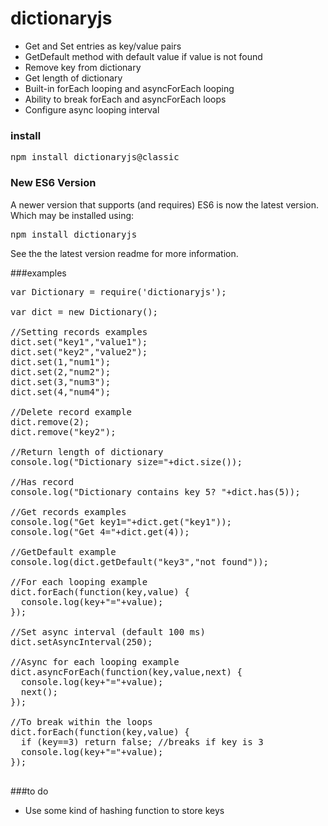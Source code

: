 dictionaryjs
=================
* Get and Set entries as key/value pairs
* GetDefault method with default value if value is not found
* Remove key from dictionary
* Get length of dictionary
* Built-in forEach looping and asyncForEach looping
* Ability to break forEach and asyncForEach loops
* Configure async looping interval

### install

<pre>
npm install dictionaryjs@classic
</pre>


### New ES6 Version

A newer version that supports (and requires) ES6 is now the latest version.
Which may be installed using:

<pre>
npm install dictionaryjs
</pre>

See the the latest version readme for more information.

###examples

<pre>
var Dictionary = require('dictionaryjs');

var dict = new Dictionary();

//Setting records examples
dict.set("key1","value1");
dict.set("key2","value2");
dict.set(1,"num1");
dict.set(2,"num2");
dict.set(3,"num3");
dict.set(4,"num4");

//Delete record example
dict.remove(2);
dict.remove("key2");

//Return length of dictionary
console.log("Dictionary size="+dict.size());

//Has record
console.log("Dictionary contains key 5? "+dict.has(5));

//Get records examples
console.log("Get key1="+dict.get("key1"));
console.log("Get 4="+dict.get(4));

//GetDefault example
console.log(dict.getDefault("key3","not found"));

//For each looping example
dict.forEach(function(key,value) {
  console.log(key+"="+value);
});

//Set async interval (default 100 ms)
dict.setAsyncInterval(250);

//Async for each looping example
dict.asyncForEach(function(key,value,next) {
  console.log(key+"="+value);
  next();
});

//To break within the loops
dict.forEach(function(key,value) {
  if (key==3) return false; //breaks if key is 3
  console.log(key+"="+value);
});

</pre>

###to do
* Use some kind of hashing function to store keys

